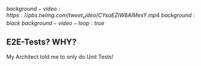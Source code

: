 $background-video:https://pbs.twimg.com/tweet_video/CYsaEZiW8AIMesY.mp4$
$background:black$
$background-video-loop:true$

## E2E-Tests? WHY?

My Architect told me to only do Unit Tests!

